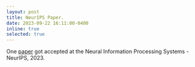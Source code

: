 ```yaml
---
layout: post
title: NeurIPS Paper.
date: 2023-09-22 16:11:00-0400
inline: true
selected: true
---
```


One [paper](https://proceedings.neurips.cc/paper_files/paper/2023/hash/170dc3e41f2d03e327e04dbab0fccbfb-Abstract-Conference.html) got accepted at the Neural Information Processing Systems - NeurIPS, 2023.


